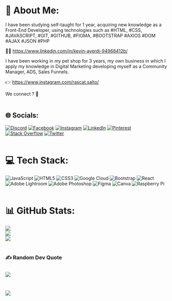 # 💫 About Me:
I have been studying self-taught for 1 year, acquiring new knowledge as a Front-End Developer, using technologies such as #HTML, #CSS, #JAVASCRIPT, #GIT, #GITHUB, #FIGMA, #BOOTSTRAP #AXIOS #DOM #AJAX #JSON #PHP

🧑‍💻 https://www.linkedin.com/in/kevin-ayerdi-94968412b/

I have been working in my pet shop for 3 years, my own business in which I apply my knowledge in Digital Marketing developing myself as a Community Manager, ADS, Sales Funnels. 

👉 https://www.instagram.com/rascat.salto/

We connect ? 💬<br><br>


## 🌐 Socials:
[![Discord](https://img.shields.io/badge/Discord-%237289DA.svg?logo=discord&logoColor=white)](https://discord.gg/https://discord.gg/ZMdqeHwW) [![Facebook](https://img.shields.io/badge/Facebook-%231877F2.svg?logo=Facebook&logoColor=white)](https://facebook.com/https://www.facebook.com/SrAyerdi) [![Instagram](https://img.shields.io/badge/Instagram-%23E4405F.svg?logo=Instagram&logoColor=white)](https://instagram.com/https://www.instagram.com/kevin.ayerdi/) [![LinkedIn](https://img.shields.io/badge/LinkedIn-%230077B5.svg?logo=linkedin&logoColor=white)](https://linkedin.com/in/https://www.linkedin.com/in/kevin-ayerdi-94968412b/) [![Pinterest](https://img.shields.io/badge/Pinterest-%23E60023.svg?logo=Pinterest&logoColor=white)](https://pinterest.com/https://ar.pinterest.com/KevinAyerdi/) [![Stack Overflow](https://img.shields.io/badge/-Stackoverflow-FE7A16?logo=stack-overflow&logoColor=white)](https://stackoverflow.com/users/9919) [![Twitter](https://img.shields.io/badge/Twitter-%231DA1F2.svg?logo=Twitter&logoColor=white)](https://twitter.com/https://twitter.com/Ayerdikevin) 
<br><br>
# 💻 Tech Stack:
![JavaScript](https://img.shields.io/badge/javascript-%23323330.svg?style=for-the-badge&logo=javascript&logoColor=%23F7DF1E) ![HTML5](https://img.shields.io/badge/html5-%23E34F26.svg?style=for-the-badge&logo=html5&logoColor=white) ![CSS3](https://img.shields.io/badge/css3-%231572B6.svg?style=for-the-badge&logo=css3&logoColor=white) ![Google Cloud](https://img.shields.io/badge/Google%20Cloud-%234285F4.svg?style=for-the-badge&logo=google-cloud&logoColor=white) ![Bootstrap](https://img.shields.io/badge/bootstrap-%23563D7C.svg?style=for-the-badge&logo=bootstrap&logoColor=white) ![React](https://img.shields.io/badge/react-%2320232a.svg?style=for-the-badge&logo=react&logoColor=%2361DAFB) ![Adobe Lightroom](https://img.shields.io/badge/Adobe%20Lightroom-31A8FF.svg?style=for-the-badge&logo=Adobe%20Lightroom&logoColor=white) ![Adobe Photoshop](https://img.shields.io/badge/adobephotoshop-%2331A8FF.svg?style=for-the-badge&logo=adobephotoshop&logoColor=white) 	![Figma](https://img.shields.io/badge/figma-%23F24E1E.svg?style=for-the-badge&logo=figma&logoColor=white) ![Canva](https://img.shields.io/badge/Canva-%2300C4CC.svg?style=for-the-badge&logo=Canva&logoColor=white) ![Raspberry Pi](https://img.shields.io/badge/-RaspberryPi-C51A4A?style=for-the-badge&logo=Raspberry-Pi) 
<br><br>
# 📊 GitHub Stats:
![](https://github-readme-stats.vercel.app/api?username=KAyerdi&theme=dark&hide_border=true&include_all_commits=false&count_private=false)<br/>
![](https://github-readme-streak-stats.herokuapp.com/?user=KAyerdi&theme=dark&hide_border=true)<br/>
![](https://github-readme-stats.vercel.app/api/top-langs/?username=KAyerdi&theme=dark&hide_border=true&include_all_commits=false&count_private=false&layout=compact)
<br><br>
### ✍️ Random Dev Quote
![](https://quotes-github-readme.vercel.app/api?type=horizontal&theme=radical)
<br><br>
---
[![](https://visitcount.itsvg.in/api?id=KAyerdi&icon=0&color=0)](https://visitcount.itsvg.in)

<!-- Proudly created with GPRM ( https://gprm.itsvg.in ) -->
